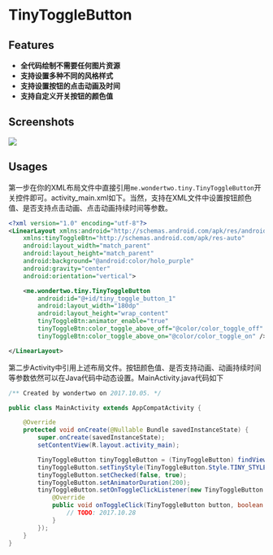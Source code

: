 

# TinyToggleButton



## Features

- **全代码绘制不需要任何图片资源**
- **支持设置多种不同的风格样式**
- **支持设置按钮的点击动画及时间**
- **支持自定义开关按钮的颜色值**


## Screenshots

![](http://on1xkrize.bkt.clouddn.com/tiny_toggle_button.JPG)


## Usages

第一步在你的XML布局文件中直接引用`me.wondertwo.tiny.TinyToggleButton`开关控件即可。activity_main.xml如下。当然，支持在XML文件中设置按钮颜色值、是否支持点击动画、点击动画持续时间等参数。

```xml
<?xml version="1.0" encoding="utf-8"?>
<LinearLayout xmlns:android="http://schemas.android.com/apk/res/android"
    xmlns:tinyToggleBtn="http://schemas.android.com/apk/res-auto"
    android:layout_width="match_parent"
    android:layout_height="match_parent"
    android:background="@android:color/holo_purple"
    android:gravity="center"
    android:orientation="vertical">

    <me.wondertwo.tiny.TinyToggleButton
        android:id="@+id/tiny_toggle_button_1"
        android:layout_width="180dp"
        android:layout_height="wrap_content"
        tinyToggleBtn:animator_enable="true"
        tinyToggleBtn:color_toggle_above_off="@color/color_toggle_off"
        tinyToggleBtn:color_toggle_above_on="@color/color_toggle_on" />

</LinearLayout>
```



第二步Activity中引用上述布局文件。按钮颜色值、是否支持动画、动画持续时间等参数依然可以在Java代码中动态设置。MainActivity.java代码如下

```java
/** Created by wondertwo on 2017.10.05. */

public class MainActivity extends AppCompatActivity {

    @Override
    protected void onCreate(@Nullable Bundle savedInstanceState) {
        super.onCreate(savedInstanceState);
        setContentView(R.layout.activity_main);

        TinyToggleButton tinyToggleButton = (TinyToggleButton) findViewById(R.id.tiny_toggle_button_1);
        tinyToggleButton.setTinyStyle(TinyToggleButton.Style.TINY_STYLE_A);
        tinyToggleButton.setChecked(false, true);
        tinyToggleButton.setAnimatorDuration(200);
        tinyToggleButton.setOnToggleClickListener(new TinyToggleButton.OnToggleClickListener() {
            @Override
            public void onToggleClick(TinyToggleButton button, boolean isChecked) {
                // TODO: 2017.10.28
            }
        });
    }
}
```



